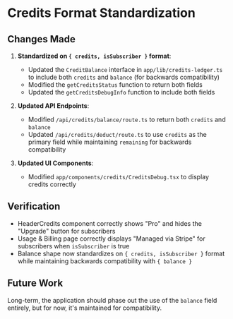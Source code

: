 # Credits Format Standardization

## Changes Made

1. **Standardized on `{ credits, isSubscriber }` format**:
   - Updated the `CreditBalance` interface in `app/lib/credits-ledger.ts` to include both `credits` and `balance` (for backwards compatibility)
   - Modified the `getCreditsStatus` function to return both fields
   - Updated the `getCreditsDebugInfo` function to include both fields

2. **Updated API Endpoints**:
   - Modified `/api/credits/balance/route.ts` to return both `credits` and `balance`
   - Updated `/api/credits/deduct/route.ts` to use `credits` as the primary field while maintaining `remaining` for backwards compatibility

3. **Updated UI Components**:
   - Modified `app/components/credits/CreditsDebug.tsx` to display credits correctly

## Verification

- HeaderCredits component correctly shows "Pro" and hides the "Upgrade" button for subscribers
- Usage & Billing page correctly displays "Managed via Stripe" for subscribers when `isSubscriber` is true
- Balance shape now standardizes on `{ credits, isSubscriber }` format while maintaining backwards compatibility with `{ balance }`

## Future Work

Long-term, the application should phase out the use of the `balance` field entirely, but for now, it's maintained for compatibility.
